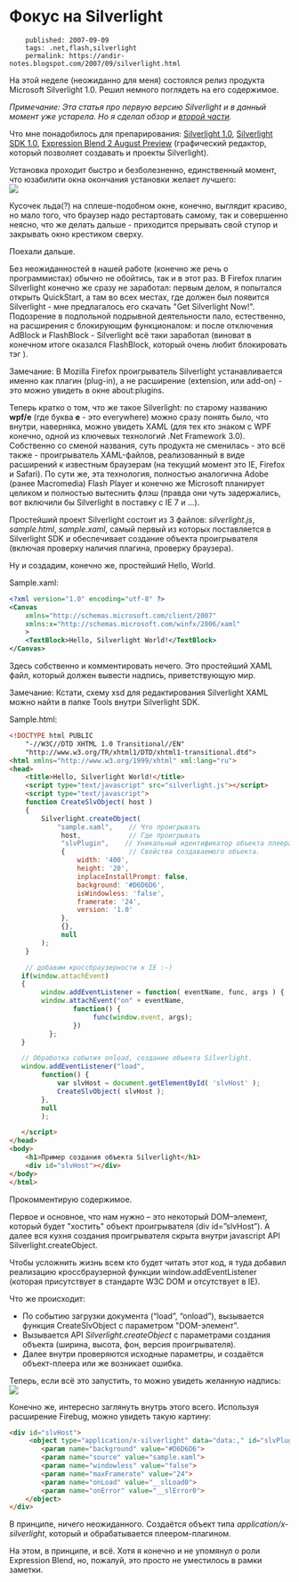 Фокус на Silverlight
====================

        published: 2007-09-09 
        tags: .net,flash,silverlight 
        permalink: https://andir-notes.blogspot.com/2007/09/silverlight.html

На этой неделе (неожиданно для меня) состоялся релиз продукта Microsoft Silverlight 1.0. Решил немного поглядеть на его содержимое.

_Примечание: Эта статья про первую версию Silverlight и в данный момент уже устарела. Но я сделал обзор и_ [_второй части_](http://andir-notes.blogspot.com/2009/02/silverlight-2.html "Andir: Фокус на Silverlight 2")_._

Что мне понадобилось для препарирования: [Silverlight 1.0](http://go.microsoft.com/fwlink/?LinkID=88632&clcid=0x409), [Silverlight SDK 1.0](http://www.microsoft.com/downloads/details.aspx?FamilyId=FB7900DB-4380-4B0F-BB95-0BAEC714EE17&displaylang=en), [Expression Blend 2 August Preview](http://www.microsoft.com/downloads/details.aspx?familyid=69540337-B619-4A47-AC27-52D8AF3A7830&displaylang=en) (графический редактор, который позволяет создавать и проекты Silverlight).

Установка проходит быстро и безболезненно, единственный момент, что юзабилити окна окончания установки желает лучшего:  
[![](https://blogger.googleusercontent.com/img/b/R29vZ2xl/AVvXsEhYA7dwRasEbwM4UGkrb9iIHWvIBGZs-4PJivJc2us11WJ3GQtA-mwPKOkpOluFU5xNnwMPMFiqo5yFbZbE52rxgc6ZMUpF4KuH0hjDfvBs7_Ihpn1MyHoqlM9VLaD9ZpL3NLkcnAoinT8/s400/silverlight-install.gif)](silverlight-install.gif)

Кусочек льда(?) на сплеше-подобном окне, конечно, выглядит красиво, но мало того, что браузер надо рестартовать самому, так и совершенно неясно, что же делать дальше - приходится прерывать свой ступор и закрывать окно крестиком сверху.

Поехали дальше.

Без неожиданностей в нашей работе (конечно же речь о программистах) обычно не обойтись, так и в этот раз. В Firefox плагин Silverlight конечно же сразу не заработал: первым делом, я попытался открыть QuickStart, а там во всех местах, где должен был появится Silverlight - мне предлагалось его скачать "Get Silverlight Now!". Подозрение в подпольной подрывной деятельности пало, естественно, на расширения с блокирующим функционалом: и после отключения AdBlock и FlashBlock - Silverlight всё таки заработал (виноват в конечном итоге оказался FlashBlock, который очень любит блокировать тэг <object>).

Замечание: В Mozilla Firefox проигрыватель Silverlight устанавливается именно как плагин (plug-in), а не расширение (extension, или add-on) - это можно увидеть в окне about:plugins.

Теперь кратко о том, что же такое Silverlight: по старому названию **wpf/e** (где буква **e** - это everywhere) можно сразу понять было, что внутри, наверняка, можно увидеть XAML (для тех кто знаком с WPF конечно, одной из ключевых технологий .Net Framework 3.0). Собственно со сменой названия, суть продукта не сменилась - это всё также - проигрыватель XAML-файлов, реализованный в виде расширений к известным браузерам (на текущий момент это IE, Firefox и Safari). По сути же, эта технология, полностью аналогична Adobe (ранее Macromedia) Flash Player и конечно же Microsoft планирует целиком и полностью вытеснить флэш (правда они чуть задержались, вот включили бы Silverlight в поставку с IE 7 и ...).

Простейший проект Silverlight состоит из 3 файлов: _silverlight.js_, _sample.html_, _sample.xaml_, самый первый из которых поставляется в Silverlight SDK и обеспечивает создание объекта проигрывателя (включая проверку наличия плагина, проверку браузера).

Ну и создадим, конечно же, простейший Hello, World.

Sample.xaml:  
``` xml
<?xml version="1.0" encoding="utf-8" ?>
<Canvas
    xmlns="http://schemas.microsoft.com/client/2007"
    xmlns:x="http://schemas.microsoft.com/winfx/2006/xaml"
    >
    <TextBlock>Hello, Silverlight World!</TextBlock>
</Canvas>
```

Здесь собственно и комментировать нечего. Это простейший XAML файл, который должен вывести надпись, приветствующую мир.

Замечание: Кстати, схему xsd для редактирования Silverlight XAML можно найти в папке Tools внутри Silverlight SDK.

Sample.html:  

``` html
<!DOCTYPE html PUBLIC
    "-//W3C//DTD XHTML 1.0 Transitional//EN"
    "http://www.w3.org/TR/xhtml1/DTD/xhtml1-transitional.dtd">
<html xmlns="http://www.w3.org/1999/xhtml" xml:lang="ru">
<head>
    <title>Hello, Silverlight World!</title>
    <script type="text/javascript" src="silverlight.js"></script>
    <script type="text/javascript">
    function CreateSlvObject( host )
    {       
        Silverlight.createObject(
            "sample.xaml",    // Что проигрывать
             host,            // Где проигрывать
             "slvPlugin",    // Уникальный идентификатор объекта плеера.
             {                // Свойства создаваемого объекта.
                 width: '400',
                 height: '20',
                 inplaceInstallPrompt: false,
                 background: '#D6D6D6',
                 isWindowless: 'false',
                 framerate: '24',
                 version: '1.0'
             },
             {},
             null
        );
    }

    // добавим кроссбраузерности к IE :-)
   if(window.attachEvent)
   {
        window.addEventListener = function( eventName, func, args ) {
        window.attachEvent("on" + eventName,
                function() {
                     func(window.event, args);
                })
          };
   }

   // Обработка события onload, создание объекта Silverlight.
   window.addEventListener("load",
        function() {
            var slvHost = document.getElementById( 'slvHost' );
            CreateSlvObject( slvHost );
        },
        null
        );

   </script>
</head>
<body>
    <h1>Пример создания объекта Silverlight</h1>
    <div id="slvHost"></div>
</body>
</html>
```

Прокомментирую содержимое.

Первое и основное, что нам нужно – это некоторый DOM–элемент, который будет "хостить" объект проигрывателя (div id=”slvHost”). А далее вся кухня создания проигрывателя скрыта внутри javascript API Silverlight.createObject.

Чтобы усложнить жизнь всем кто будет читать этот код, я туда добавил реализацию кроссбраузерной функции window.addEventListener (которая присутствует в стандарте W3C DOM и отсутствует в IE).

Что же происходит:

*   По событию загрузки документа (“load”, “onload”), вызывается функция CreateSlvObject с параметром "DOM-элемент".
*   Вызывается API _Silverlight.createObject_ с параметрами создания объекта (ширина, высота, фон, версия проигрывателя).
*   Далее внутри проверяются исходные параметры, и создаётся объект-плеера или же возникает ошибка.

Теперь, если всё это запустить, то можно увидеть желанную надпись:  
[![](https://blogger.googleusercontent.com/img/b/R29vZ2xl/AVvXsEhKyNIbd4Y1H_WQiYdDT5PHEbOByqWkrgEVPeLJ-AJrsxKWw3TwYWEqlcgfrtqqFb-kf_jpAKqFA-E5HXGnmsWlhbFjMrNdBt01RHXSzpgpskvtsXPeZmacRdSRGAmFnXmg4p-URuJdyCs/s400/silverlight-sample.gif)](silverlight-sample.gif)

Конечно же, интересно заглянуть внутрь этого всего. Используя расширение Firebug, можно увидеть такую картину:

``` html
<div id="slvHost">
     <object type="application/x-silverlight" data="data:," id="slvPlugin" height="20" width="400">
        <param name="background" value="#D6D6D6">
        <param name="source" value="sample.xaml">
        <param name="windowless" value="false">
        <param name="maxFramerate" value="24">
        <param name="onLoad" value="__slLoad0">
        <param name="onError" value="__slError0">
    </object>
</div>
```

В принципе, ничего неожиданного. Создаётся объект типа _application/x-silverlight_, который и обрабатывается плеером-плагином.

На этом, в принципе, и всё. Хотя я конечно и не упомянул о роли Expression Blend, но, пожалуй, это просто не уместилось в рамки заметки.